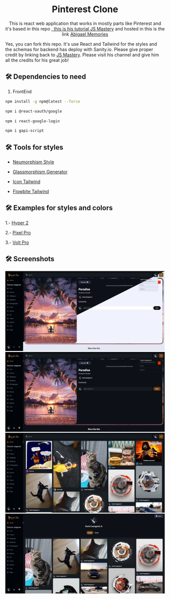 <h1 align="center">
  Pinterest Clone
</h1>
<p align="center">
  This is react web application that works in mostly parts like Pinterest and it's based in this repo <a href="[https://github.com/Wanderson-Magalhaes/Login_With_PySide6_And_VSCode](https://github.com/adrianhajdin/project_shareme_social_media)" Adrian Hajdin - JS Mastery</a>, this is his tutorial <a href="https://youtu.be/XxXyfkrP298" target="_blank">JS Mastery</a> and hosted in this is the link <a href="https://abigaelmemories.netlify.app/" target="_blank">Abigael Memories</a>
</p>

Yes, you can fork this repo. It's use React and Tailwind for the styles and the schemas for backend has deploy with Sanity.io. Please give proper credit by linking back to <a href="https://www.youtube.com/@javascriptmastery">JS Mastery</a>. Please visit his channel and give him all the credits for his great job!

## 🛠 Dependencies to need

1. FrontEnd

  ```sh
  npm install -g npm@latest --force
  ```
  ```sh
  npm i @react-oauth/google
  ```
  ```sh
  npm i react-google-login
  ```
  ```sh
  npm i gapi-script
  ```
   
## 🛠 Tools for styles

  * [Neumorphism Style](https://demo.themesberg.com/neumorphism-ui/html/components/all.html)

  * [Glassmorphism Generator](https://hype4.academy/tools/glassmorphism-generator)

  * [Icon Tailwind](https://demo.themesberg.com/windster-pro/)

  * [Flowbite Tailwind](https://flowbite.com/docs/components/buttons/)


## 🛠 Examples for styles and colors

  1.- [Hyper 2](https://coderthemes.com/hyper_2/saas/index.html)

  2.- [Pixel Pro](https://demo.themesberg.com/pixel-pro/v5/index.html)

  3.- [Volt Pro](https://demo.themesberg.com/volt-pro-react/#/components/buttons)
  
## 🛠 Screenshots

<div align="center">
  <img alt="Logo" src="https://github.com/davidcastagnetoa/pinterest-copy/blob/main/shareme_frontend/src/assets/abigaelmemories_screenshot.jpg" />
</div>
<div align="center">
  <img alt="Logo" src="https://github.com/davidcastagnetoa/pinterest-copy/blob/main/shareme_frontend/src/assets/abigaelmemories_screenshots1.png" />
</div>
<div align="center">
  <img alt="Logo" src="https://github.com/davidcastagnetoa/pinterest-copy/blob/main/shareme_frontend/src/assets/abigaelmemories_screenshots3.png" />
</div>
<div align="center">
  <img alt="Logo" src="https://github.com/davidcastagnetoa/pinterest-copy/blob/main/shareme_frontend/src/assets/abigaelmemories_screenshot4.png" />
</div>
